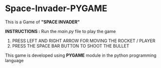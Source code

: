 # Space-Invader-PYGAME

This is a Game of **"SPACE INVADER"**  

  
**INSTRUCTIONS :** 
Run the *main.py* file to play the game 
1. PRESS LEFT AND RIGHT ARROW FOR MOVING THE ROCKET / PLAYER 
2. PRESS THE SPACE BAR BUTTON TO SHOOT THE BULLET 

This game is developed using **PYGAME** module in the python programming language



 
